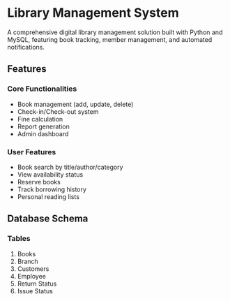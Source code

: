 # Library Management System

A comprehensive digital library management solution built with Python and MySQL, featuring book tracking, member management, and automated notifications.

## Features

### Core Functionalities
- Book management (add, update, delete)
- Check-in/Check-out system
- Fine calculation
- Report generation
- Admin dashboard

### User Features
- Book search by title/author/category
- View availability status
- Reserve books
- Track borrowing history
- Personal reading lists

## Database Schema

### Tables
1. Books
2. Branch
3. Customers
4. Employee
5. Return Status
6. Issue Status
